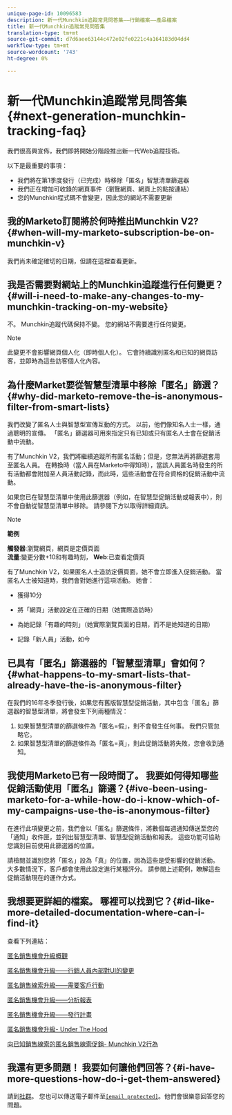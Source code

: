 ```yaml
---
unique-page-id: 10096583
description: 新一代Munchkin追蹤常見問答集——行銷檔案——產品檔案
title: 新一代Munchkin追蹤常見問答集
translation-type: tm+mt
source-git-commit: d7d6aee63144c472e02fe0221c4a164183d04dd4
workflow-type: tm+mt
source-wordcount: '743'
ht-degree: 0%

---
```



# 新一代Munchkin追蹤常見問答集{#next-generation-munchkin-tracking-faq}

我們很高興宣佈，我們即將開始分階段推出新一代Web追蹤技術。

以下是最重要的事項：

* 我們將在第1季度發行（已完成）時移除「匿名」智慧清單篩選器
* 我們正在增加可收錄的網頁事件（瀏覽網頁、網頁上的點按連結）
* 您的Munchkin程式碼不會變更，因此您的網站不需要更新

## 我的Marketo訂閱將於何時推出Munchkin V2?{#when-will-my-marketo-subscription-be-on-munchkin-v}

我們尚未確定確切的日期，但請在這裡查看更新。

## 我是否需要對網站上的Munchkin追蹤進行任何變更？{#will-i-need-to-make-any-changes-to-my-munchkin-tracking-on-my-website}

不。 Munchkin追蹤代碼保持不變。 您的網站不需要進行任何變更。

>[!NOTE]
>
>此變更不會影響網頁個人化（即時個人化）。 它會持續識別匿名和已知的網頁訪客，並即時為這些訪客個人化內容。

## 為什麼Market要從智慧型清單中移除「匿名」篩選？{#why-did-marketo-remove-the-is-anonymous-filter-from-smart-lists}

我們改變了匿名人士與智慧型宣傳互動的方式。 以前，他們像知名人士一樣，通過聰明的宣傳。 「匿名」篩選器可用來指定只有已知或只有匿名人士會在促銷活動中流動。

有了Munchkin V2，我們將繼續追蹤所有匿名活動；但是，您無法再將篩選套用至匿名人員。 在轉換時（當人員在Marketo中得知時），當該人員匿名時發生的所有活動都會附加至人員活動記錄，而此時，這些活動會在符合資格的促銷活動中流動。

如果您已在智慧型清單中使用此篩選器（例如，在智慧型促銷活動或報表中），則不會自動從智慧型清單中移除。 請參閱下方以取得詳細資訊。

>[!NOTE]
>
>**範例**
>
>**觸發器**:瀏覽網頁，網頁是定價頁面\
>**流量**:變更分數+10和有趣時刻， **Web**:已查看定價頁
>
>有了Munchkin V2，如果匿名人士造訪定價頁面，她不會立即進入促銷活動。 當匿名人士被知道時，我們會對她進行這項活動。 她會：
>
>* 獲得10分
   >
   >
* 將「網頁」活動設定在正確的日期（她實際造訪時）
   >
   >
* 為她記錄「有趣的時刻」（她實際瀏覽頁面的日期，而不是她知道的日期）
   >
   >
* 記錄「新人員」活動，如今

>



## 已具有「匿名」篩選器的「智慧型清單」會如何？{#what-happens-to-my-smart-lists-that-already-have-the-is-anonymous-filter}

在我們的16年冬季發行後，如果您有舊版智慧型促銷活動，其中包含「匿名」篩選器的智慧型清單，將會發生下列兩種情況：

1. 如果智慧型清單的篩選條件為「匿名=假」，則不會發生任何事。 我們只管忽略它。
1. 如果智慧型清單的篩選條件為「匿名=真」，則此促銷活動將失敗，您會收到通知。

## 我使用Marketo已有一段時間了。 我要如何得知哪些促銷活動使用「匿名」篩選？{#ive-been-using-marketo-for-a-while-how-do-i-know-which-of-my-campaigns-use-the-is-anonymous-filter}

在進行此項變更之前，我們會以「匿名」篩選條件，將數個每週通知傳送至您的「通知」收件匣，並列出智慧型清單、智慧型促銷活動和報表。 這些功能可協助您識別目前使用此篩選器的位置。

請檢閱並識別您將「匿名」設為「真」的位置，因為這些是受影響的促銷活動。 大多數情況下，客戶都會使用此設定進行某種評分。 請參閱上述範例，瞭解這些促銷活動現在的運作方式。

## 我想要更詳細的檔案。 哪裡可以找到它？{#id-like-more-detailed-documentation-where-can-i-find-it}

查看下列連結：

[匿名銷售機會升級概觀](https://nation.marketo.com/docs/DOC-2937)

[匿名銷售機會升級——行銷人員內部對UI的變更](https://nation.marketo.com/docs/DOC-2938)

[匿名銷售線索升級——需要客戶行動](https://nation.marketo.com/docs/DOC-2939)

[匿名銷售機會升級——分析報表](https://nation.marketo.com/docs/DOC-2940)

[匿名銷售機會升級——發行計畫](https://nation.marketo.com/docs/DOC-2961)

[匿名銷售機會升級- Under The Hood](https://nation.marketo.com/docs/DOC-2962)

[向已知銷售線索的匿名銷售線索促銷- Munchkin V2行為](https://nation.marketo.com/docs/DOC-2963)

## 我還有更多問題！ 我要如何讓他們回答？{#i-have-more-questions-how-do-i-get-them-answered}

請到[社群](https://nation.marketo.com/welcome)。 您也可以傳送電子郵件至[`[email protected]`](http://docs.marketo.com/cdn-cgi/l/email-protection#4c3f393c3c233e380c212d3e27293823622f232162)。他們會很樂意回答您的問題。
